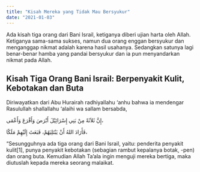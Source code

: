 ```yaml
---
title: "Kisah Mereka yang Tidak Mau Bersyukur"
date: "2021-01-03"
---
```


Ada kisah tiga orang dari Bani Israil, ketiganya diberi ujian harta oleh Allah. Ketiganya sama-sama sukses, namun dua orang enggan bersyukur dan menganggap nikmat adalah karena hasil usahanya. Sedangkan satunya lagi benar-benar hamba yang pandai bersyukur dan ia pun menyandarkan nikmat pada Allah.

## Kisah Tiga Orang Bani Israil: Berpenyakit Kulit, Kebotakan dan Buta

Diriwayatkan dari Abu Hurairah radhiyallahu ‘anhu bahwa ia mendengar Rasulullah shallallahu ‘alaihi wa sallam bersabda,

إِنَّ ثَلاَثَةً مِنْ بَنِي إِسْرَائِيْلَ أَبْرَصَ وَأَقْرَعَ وَأَعْمَى،

فَأَرَادَ اللهُ أَنْ يَبْتَلِيَهُمْ، فَبَعَثَ إِلَيْهِمْ مَلَكًا،

“Sesungguhnya ada tiga orang dari Bani Israil, yaitu: penderita penyakit kulit[1], punya penyakit kebotakan (sebagian rambut kepalanya botak, -pen) dan orang buta. Kemudian Allah Ta’ala ingin menguji mereka bertiga, maka diutuslah kepada mereka seorang malaikat.

